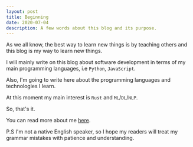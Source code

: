 ```yaml
---
layout: post
title: Beginning
date: 2020-07-04
description: A few words about this blog and its purpose.
---
```


As we all know, the best way to learn new things is by teaching others 
and this blog is my way to learn new things.

I will mainly write on this blog about software development in terms of my 
main programming languages, i.e `Python`, `JavaScript`.

Also, I'm going to write here about the programming languages and technologies I learn.

At this moment my main interest is `Rust` and `ML`/`DL`/`NLP`. 

So, that's it.

You can read more about me [here](https://isaak.dev/about).


P.S I'm not a native English speaker, so I hope my readers will treat my grammar mistakes with patience and understanding.
